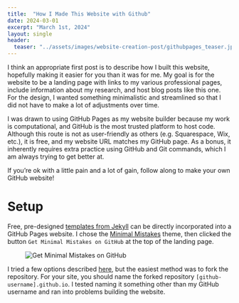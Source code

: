 ```yaml
---
title:  "How I Made This Website with Github"
date: 2024-03-01
excerpt: "March 1st, 2024"
layout: single
header:
  teaser: "../assets/images/website-creation-post/githubpages_teaser.jpeg"
---
```


I think an appropriate first post is to describe how I built this website, hopefully making it easier for you than it was for me. My goal is for the website to be a landing page with links to my various professional pages, include information about my research, and host blog posts like this one. For the design, I wanted something minimalistic and streamlined so that I did not have to make a lot of adjustments over time. 

I was drawn to using GitHub Pages as my website builder because my work is computational, and GitHub is the most trusted platform to host code. Although this route is not as user-friendly as others (e.g. Squarespace, Wix, etc.), it is free, and my website URL matches my GitHub page. As a bonus, it inherently requires extra practice using GitHub and Git commands, which I am always trying to get better at.

If you’re ok with a little pain and a lot of gain, follow along to make your own GitHub website! 

# Setup

Free, pre-designed [templates from Jekyll](https://jekyllthemes.io/free) can be directly incorporated into a GitHub Pages website. I chose the [Minimal Mistakes](https://jekyllthemes.io/theme/minimal-mistakes) theme, then clicked the button `Get Minimal Mistakes on GitHub` at the top of the landing page.

<figure>
  <img src="/assets/images/website-creation-post/pic1.jpg" alt="Get Minimal Mistakes on GitHub">
</figure>

I tried a few options described [here](https://mmistakes.github.io/minimal-mistakes/docs/quick-start-guide/), but the easiest method was to fork the repository. For your site, you should name the forked repository `[github-username].github.io`. I tested naming it something other than my GitHub username and ran into problems building the website. 